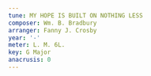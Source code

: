 ```yaml
---
tune: MY HOPE IS BUILT ON NOTHING LESS
composer: Wm. B. Bradbury
arranger: Fanny J. Crosby
year: '-'
meter: L. M. 6L.
key: G Major
anacrusis: 0
---
```


